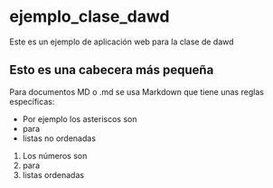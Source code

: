 # ejemplo_clase_dawd
Este es un ejemplo de aplicación web para la clase de dawd

## Esto es una cabecera más pequeña

Para documentos MD o .md se usa Markdown que tiene unas reglas específicas:

* Por ejemplo los asteriscos son
* para
* listas no ordenadas

1. Los números son
2. para
3. listas ordenadas
